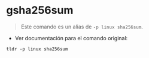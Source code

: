 # gsha256sum

> Este comando es un alias de `-p linux sha256sum`.

- Ver documentación para el comando original:

`tldr -p linux sha256sum`
